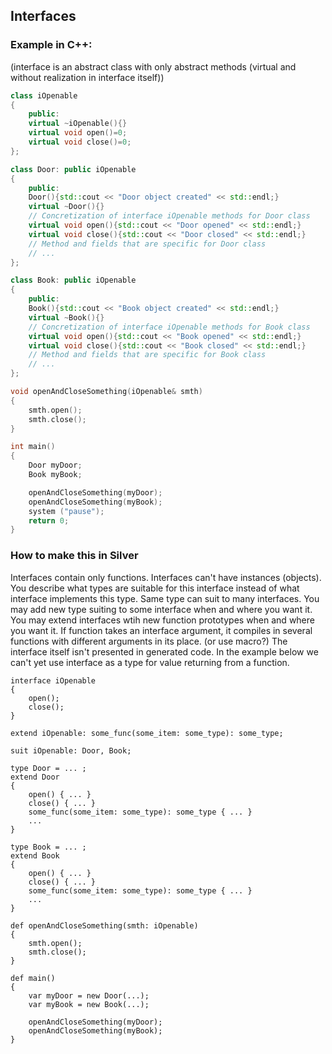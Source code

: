## Interfaces

### Example in C++:

(interface is an abstract class with only abstract methods (virtual and without realization in interface itself))

```cpp
class iOpenable
{
    public:
    virtual ~iOpenable(){}
    virtual void open()=0;
    virtual void close()=0;
};

class Door: public iOpenable
{
    public:
    Door(){std::cout << "Door object created" << std::endl;}
    virtual ~Door(){}
    // Concretization of interface iOpenable methods for Door class
    virtual void open(){std::cout << "Door opened" << std::endl;}
    virtual void close(){std::cout << "Door closed" << std::endl;}
    // Method and fields that are specific for Door class
    // ...
};

class Book: public iOpenable
{
    public:
    Book(){std::cout << "Book object created" << std::endl;}
    virtual ~Book(){}
    // Concretization of interface iOpenable methods for Book class
    virtual void open(){std::cout << "Book opened" << std::endl;}
    virtual void close(){std::cout << "Book closed" << std::endl;}
    // Method and fields that are specific for Book class
    // ...
};

void openAndCloseSomething(iOpenable& smth)
{
    smth.open();
    smth.close();
}

int main()
{
    Door myDoor;
    Book myBook;

    openAndCloseSomething(myDoor);
    openAndCloseSomething(myBook);
    system ("pause");
    return 0;
}
```

### How to make this in Silver

Interfaces contain only functions.
Interfaces can't have instances (objects).
You describe what types are suitable for this interface instead of what interface implements this type.
Same type can suit to many interfaces.
You may add new type suiting to some interface when and where you want it.
You may extend interfaces wtih new function prototypes when and where you want it.
If function takes an interface argument, it compiles in several functions with different arguments in its place. (or use macro?)
The interface itself isn't presented in generated code.
In the example below we can't yet use interface as a type for value returning from a function.

```
interface iOpenable
{
    open();
    close();
}

extend iOpenable: some_func(some_item: some_type): some_type;

suit iOpenable: Door, Book;

type Door = ... ;
extend Door
{
    open() { ... }
    close() { ... }
    some_func(some_item: some_type): some_type { ... }
    ...
}

type Book = ... ;
extend Book
{
    open() { ... }
    close() { ... }
    some_func(some_item: some_type): some_type { ... }
    ...
}

def openAndCloseSomething(smth: iOpenable)
{
    smth.open();
    smth.close();
}

def main()
{
    var myDoor = new Door(...);
    var myBook = new Book(...);

    openAndCloseSomething(myDoor);
    openAndCloseSomething(myBook);
}
```
